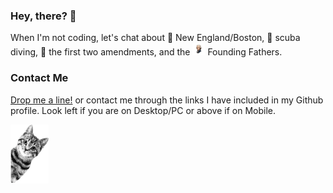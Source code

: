 ### Hey, there? 👋

When I'm not coding, let's chat about 🗽 New England/Boston, 🤿 scuba diving, 📜 the first two amendments, and the <img src="fig/founding_father.png" alt="Founding Fathers" width="20" height="20"> Founding Fathers.

### Contact Me

[Drop me a line!](mailto:m@ysfi.me?subject=GitHub%20Profile) or contact me through the links I have included in my Github profile. Look left if you are on Desktop/PC or above if on Mobile.


<img src="https://github.com/myousefi/myousefi/blob/b85531e839f936f8bb0be746f490b3898b519ff2/fig/sneaky-cat-on-waves.png" alt="Sneaking cat">
